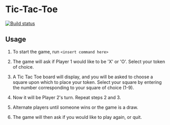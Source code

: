 # Tic-Tac-Toe

[![Build status](https://travis-ci.org/palledorous/Tic-Tac-Toe.svg?master)](https://travis-ci.org/palledorous)

## Usage

1. To start the game, run `<insert command here>`

2. The game will ask if Player 1 would like to be 'X' or 'O'. Select your token of choice.

3. A Tic Tac Toe board will display, and you will be asked to choose a square upon which to place your token. Select your square by entering the number corresponding to your square of choice (1-9).

4. Now it will be Player 2's turn. Repeat steps 2 and 3.

5. Alternate players until someone wins or the game is a draw.

6. The game will then ask if you would like to play again, or quit.